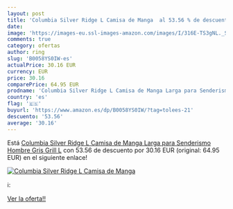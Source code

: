 ```yaml
---
layout: post
title: 'Columbia Silver Ridge L Camisa de Manga  al 53.56 % de descuento'
date: 
image: 'https://images-eu.ssl-images-amazon.com/images/I/316E-TS3gNL._SL200_.jpg'
comments: true
category: ofertas
author: ring
slug: 'B0058YS0IW-es'
actualPrice: 30.16 EUR
currency: EUR
price: 30.16
comparePrice: 64.95 EUR
prodname: 'Columbia Silver Ridge L Camisa de Manga Larga para Senderismo  Hombre  Gris  Grill   L'
country: 'es'
flag: '🇪🇸'
buyurl: 'https://www.amazon.es/dp/B0058YS0IW/?tag=tolees-21'
descuento: '53.56'
average: '30.16'
---
```


Está [Columbia Silver Ridge L Camisa de Manga Larga para Senderismo  Hombre  Gris  Grill   L](https://www.amazon.es/dp/B0058YS0IW/?tag=tolees-21) con 53.56 de descuento por 30.16 EUR (original: 64.95 EUR) en el siguiente enlace!

[![Columbia Silver Ridge L Camisa de Manga ](https://images-eu.ssl-images-amazon.com/images/I/316E-TS3gNL._SL200_.jpg)](https://www.amazon.es/dp/B0058YS0IW/?tag=tolees-21)

ℹ️:


[Ver la oferta!!](https://www.amazon.es/dp/B0058YS0IW/?tag=tolees-21)
